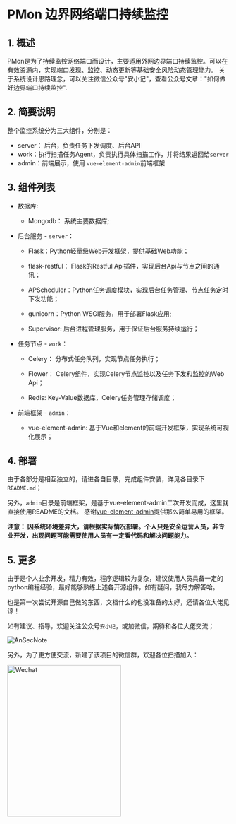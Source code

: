 # PMon 边界网络端口持续监控

## 1. 概述
PMon是为了持续监控网络端口而设计，主要适用外网边界端口持续监控。可以在有效资源内，实现端口发现、监控、动态更新等基础安全风险动态管理能力。
关于系统设计思路理念，可以关注微信公众号"安小记"，查看公众号文章："如何做好边界端口持续监控".


## 2. 简要说明

整个监控系统分为三大组件，分别是：
- server： 后台，负责任务下发调度、后台API 
- work：执行扫描任务Agent，负责执行具体扫描工作，并将结果返回给`server`
- admin：前端展示，使用 `vue-element-admin`前端框架


## 3. 组件列表

- 数据库:
  - Mongodb： 系统主要数据库;

- 后台服务 - `server`：

  - Flask：Python轻量级Web开发框架，提供基础Web功能；

  - flask-restful： Flask的Restful Api插件，实现后台Api与节点之间的通讯；

  - APScheduler：Python任务调度模块，实现后台任务管理、节点任务定时下发功能；

  - gunicorn：Python WSGI服务，用于部署Flask应用;
  - Supervisor: 后台进程管理服务，用于保证后台服务持续运行；

- 任务节点 - `work`：

  - Celery： 分布式任务队列，实现节点任务执行；

  - Flower： Celery组件，实现Celery节点监控以及任务下发和监控的Web Api；
  - Redis: Key-Value数据库，Celery任务管理存储调度；

- 前端框架 - `admin`：
  - vue-element-admin: 基于Vue和element的前端开发框架，实现系统可视化展示；


## 4. 部署

由于各部分是相互独立的，请进各自目录，完成组件安装，详见各目录下`README.md`；

另外，`admin`目录是前端框架，是基于vue-element-admin二次开发而成，这里就直接使用README的文档。
感谢[vue-element-admin](https://github.com/PanJiaChen/vue-element-admin)提供那么简单易用的框架。

**注意： 因系统环境差异大，请根据实际情况部署。个人只是安全运营人员，非专业开发，出现问题可能需要使用人员有一定看代码和解决问题能力。**



## 5. 更多

由于是个人业余开发，精力有效，程序逻辑较为复杂，建议使用人员具备一定的python编程经验，最好能够熟练上述各开源组件，如有疑问，我尽力解答哈。

也是第一次尝试开源自己做的东西，文档什么的也没准备的太好，还请各位大佬见谅！


如有建议、指导，欢迎关注公众号`安小记`，或加微信，期待和各位大佬交流；

![AnSecNote](https://raw.githubusercontent.com/chiww/PMon/master/pic/AnSecNote.jpg)

另外，为了更方便交流，新建了该项目的微信群，欢迎各位扫描加入：

<img src="https://raw.githubusercontent.com/chiww/PMon/master/pic/Wechat_PMon.JPG" width = "258" height="343" alt="Wechat" />

